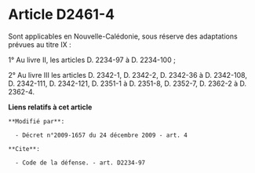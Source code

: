 # Article D2461-4

Sont applicables en Nouvelle-Calédonie, sous réserve des adaptations prévues au titre IX : 

1° Au livre II, les articles D. 2234-97 à D. 2234-100 ; 

2° Au livre III les articles D. 2342-1, D. 2342-2, D. 2342-36 à D. 2342-108, D. 2342-111, D. 2342-121, D. 2351-1 à D. 2351-8,
D. 2352-7, D. 2362-2 à D. 2362-4.

**Liens relatifs à cet article**

	**Modifié par**:

	  - Décret n°2009-1657 du 24 décembre 2009 - art. 4

	**Cite**:

	  - Code de la défense. - art. D2234-97
